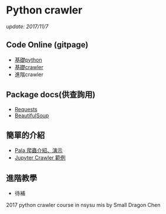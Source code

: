 # Python crawler

*update: 2017/11/7*

## Code Online (gitpage)
- [基礎python](https://teacher144123.github.io/PythonCrawler/html/basic_python/)
- [基礎crawler](https://teacher144123.github.io/PythonCrawler/html/basic_crawler/)
- 進階crawler
<!-- - [進階crawler](https://teacher144123.github.io/PythonCrawler/html/advanced_crawler/) -->

## Package docs(供查詢用)
- [Requests](http://docs.python-requests.org/zh_CN/latest/user/quickstart.html)
- [BeautifulSoup](http://beautifulsoup.readthedocs.io/zh_CN/latest/)

## 簡單的介紹
- [Pala 爬蟲介紹、演示](http://pala.tw/what-is-web-crawler/)
- [Jupyter Crawler 範例](http://nbviewer.jupyter.org/gist/bryanyang0528/8bf8a31e6ef67c3118fa)

## 進階教學
- 待補


2017 python crawler course in nsysu mis by Small Dragon Chen

